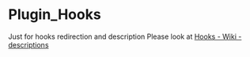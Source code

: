 # Plugin_Hooks
Just for hooks redirection and description
Please look at <a href="https://github.com/gtbu/Typesetter5.2/wiki/Hooks"> Hooks - Wiki - descriptions</a>
